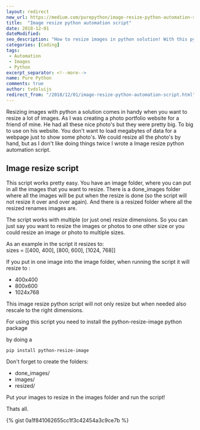 ```yaml
---
layout: redirect
new_url: https://medium.com/purepython/image-resize-python-automation-script-28f4917d133c
title:  "Image resize python automation script"
date: 2018-12-01
dateModified: 
seo_description: "How to resize images in python solution! With this python script. Resize in a blink of an eye with this easy python script. Multiple sizes, cropping in one script."
categories: [Coding]
tags: 
 - Automation
 - Images
 - Python
excerpt_separator: <!--more-->
name: Pure Python
comments: true
author: tvdsluijs
redirect_from: "/2018/12/01/image-resize-python-automation-script.html"
---
```


Resizing images with python a solution comes in handy when you want to resize a lot of images. As I was creating a photo portfolio website for a friend of mine. He had all these nice photo's but they were pretty big. To big to use on his website. You don't want to load megabytes of data for a webpage just to show some photo's. We could resize all the photo's by hand, but as I don't like doing things twice I wrote a Image resize python automation script.    
  
<!--more-->  
  
## Image resize script  
This script works pretty easy. You have an image folder, where you can put in all the images that you want to resize. There is a done_images folder where all the images will be put when the resize is done (so the script will not resize it over and over again). And there is a resized folder where all the resized renames images are.  
  
The script works with multiple (or just one) resize dimensions. So you can just say you want to resize the images or photos to one other size or you could resize an image or photo to multiple sizes.  
  
As an example in the script it resizes to:  
sizes = [[400, 400], [800, 600], [1024, 768]]  
  
If you put in one image into the image folder, when running the script it will resize to :
- 400x400  
- 800x600  
- 1024x768  
  
This image resize python script will not only resize but when needed also rescale to the right dimensions.  
  
For using this script you need to install the python-resize-image python package  
  
by doing a    

    pip install python-resize-image

Don't forget to create the folders:
- done_images/
- images/
- resized/

Put your images to resize in the images folder and run the script!

Thats all. 

{% gist 0a1f841062655cc1f3c42454a3c9ce7b %}
